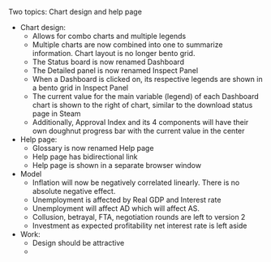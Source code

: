 Two topics: Chart design and help page
- Chart design:
	- Allows for combo charts and multiple legends 
	- Multiple charts are now combined into one to summarize information. Chart layout is no longer bento grid.
	- The Status board is now renamed Dashboard
	- The Detailed panel is now renamed Inspect Panel
	- When a Dashboard is clicked on, its respective legends are shown in a bento grid in Inspect Panel
	- The current value for the main variable (legend) of each Dashboard chart is shown  to the right of chart, similar to the download status page in Steam
	- Additionally, Approval Index and its 4 components will have their own doughnut progress bar with the current value in the center 
- Help page:
	- Glossary is now renamed Help page
	- Help page has bidirectional link
	- Help page is shown in a separate browser window 
- Model
	- Inflation will now be negatively correlated linearly. There is no absolute negative effect. 
	- Unemployment is affected by Real GDP and Interest rate 
	- Unemployment will affect AD which will affect AS. 
	- Collusion, betrayal, FTA, negotiation rounds are left to version 2
	- Investment as expected profitability net interest rate is left aside
- Work:
	- Design should be attractive 
	- 